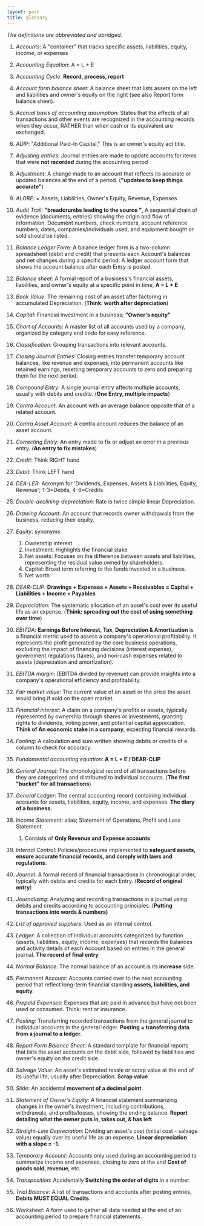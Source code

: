 ```yaml
---
layout: post
title: glossary
---
```


*The definitions are abbreviated and abridged.*  

1. *Accounts*: A "container" that tracks specific assets, liabilities, equity, income, or expenses  

1. *Accounting Equation*: A = L + E   

1. *Accounting Cycle*: **Record, process, report**

1. *Account form balance sheet*: A balance sheet that lists assets on the left and liabilities and owner's equity on the right (see also Report form balance sheet).   

1. *Accrual basis of accounting assumption*: States that the effects of all transactions and other events are recognized in the accounting records when they occur, RATHER than when cash or its equivalent are exchanged.   

1. *ADIP*: "Additional Paid-In Capital," This is an owner's equity act title.    
   
1. *Adjusting entries*: Journal entries are made to update accounts for items that were **not recorded** during the accounting period 

1. *Adjustment*: A change made to an account that reflects its accurate or updated balances at the end of a period. (**"updates to keep things accurate"**)   

1. *ALORE*: = Assets, Liabilities, Owner's Equity, Revenue, Expenses   

1. *Audit Trail*: **"breadcrumbs leading to the source "**, A sequential chain of evidence (documents, entries) showing the origin and flow of information. Document numbers, check numbers, account reference numbers, dates, companies/individuals used, and equipment bought or sold should be listed.    

1. *Balance Ledger Form*: A balance ledger form is a two-column spreadsheet (debit and credit) that presents each Account's balances and net changes during a specific period. A ledger account form that shows the account balance after each Entry is posted.   

1. *Balance sheet*: A formal report of a business's financial assets, liabilities, and owner's equity at a specific point in time, **A = L + E**   

1. *Book Value*: The remaining cost of an asset after factoring in accumulated Depreciation. (**Think: worth after depreciation**)   

1. *Capital*: Financial investment in a business; **"Owner's equity"**   

1. *Chart of Accounts*: A master list of all accounts used by a company, organized by category and code for easy reference.   

1. *Classification*: Grouping transactions into relevant accounts.   

1. *Closing Journal Entries*: Closing entries transfer temporary account balances, like revenue and expenses, into permanent accounts like retained earnings, resetting temporary accounts to zero and preparing them for the next period.   

1. *Compound Entry*: A single journal entry affects multiple accounts, usually with debits and credits. (**One Entry, multiple impacts**)   

1. *Contra Account*: An account with an average balance opposite that of a related account.   

2. *Contra Asset Account*: A contra account reduces the balance of an asset account. 

3. *Correcting Entry*: An entry made to fix or adjust an error in a previous entry. (**An entry to fix mistakes**) 

4. *Credit*: Think RIGHT hand

5. *Debit*: Think LEFT hand 

6. *DEA-LER*: Acronym for 'Dividends, Expenses, Assets & Liabilities, Equity, Revenue'; 1-3=Debits, 4-6=Credits   

7. *Double-declining-depreciation*: Rate is twice simple linear Depreciation.   

8. *Drawing Account*: An account that records owner withdrawals from the business, reducing their equity.   

9. *Equity*: synonyms   
    1. Ownership interest   
    2. Investment: Highlights the financial stake   
    3. Net assets: Focuses on the difference between assets and liabilities, representing the residual value owned by shareholders.   
    4. Capital: Broad term referring to the funds invested in a business.   
    5. Net worth   

1. *DEAR-CLIP*: **Drawings + Expenses + Assets + Receivables = Capital + Liabilities + Income + Payables**   

1. *Depreciation*: The systematic allocation of an asset's cost over its useful life as an expense. (**Think: spreading out the cost of using something over time**)   

1. *EBITDA*: **Earnings Before Interest, Tax, Depreciation & Amortization** is a financial metric used to assess a company's operational profitability. It represents the profit generated by the core business operations, excluding the impact of financing decisions (interest expense), government regulations (taxes), and non-cash expenses related to assets (depreciation and amortization).

1. *EBITDA margin*: (EBITDA divided by revenue) can provide insights into a company's operational efficiency and profitability.

1. *Fair market value*: The current value of an asset or the price the asset would bring if sold on the open market.   
   
1. *Financial interest*: A claim on a company's profits or assets, typically represented by ownership through shares or investments, granting rights to dividends, voting power, and potential capital appreciation. **Think of An economic stake in a company**, expecting financial rewards.   

1. *Footing*: A calculation and sum written showing debits or credits of a column to check for accuracy.   

1. *Fundamental accounting equation*: **A = L + E / DEAR-CLIP**   

1. *General Journal*: The chronological record of all transactions before they are categorized and distributed to individual accounts. (**The first "bucket" for all transactions**)   

1. *General Ledger*: The central accounting record containing individual accounts for assets, liabilities, equity, income, and expenses. **The diary of a business.**   
    
1. *Income Statement*: alias; Statement of Operations, Profit and Loss Statement   
   1. Consists of **Only Revenue and Expense accounts**     

1. *Internal Control*: Policies/procedures implemented to **safeguard assets, ensure accurate financial records, and comply with laws and regulations**.   
   
1. *Journal*: A formal record of financial transactions in chronological order, typically with debits and credits for each Entry. (**Record of original entry**)   

1. *Journalizing*: Analyzing and recording transactions in a journal using debits and credits according to accounting principles. (**Putting transactions into words & numbers)**   
    
1. *List of approved suppliers*: Used as an internal control.   

1. *Ledger*: A collection of individual accounts categorized by function (assets, liabilities, equity, income, expenses) that records the balances and activity details of each Account based on entries in the general journal. **The record of final entry**   
    
1. *Normal Balance*: The normal balance of an account is its **increase** side.   

1. *Permanent Account*: Accounts carried over to the next accounting period that reflect long-term financial standing **assets, liabilities, and equity**.   

1. *Prepaid Expenses*: Expenses that are paid in advance but have not been used or consumed. Think: rent or insurance.   

1. *Posting*: Transferring recorded transactions from the general journal to individual accounts in the general ledger. **Posting = transferring data from a journal to a ledger**.    

1. *Report Form Balance Sheet*: A standard template for financial reports that lists the asset accounts on the debit side, followed by liabilities and owner's equity on the credit side.   

1. *Salvage Value*: An asset's estimated resale or scrap value at the end of its useful life, usually after Depreciation. **Scrap value**   

1. *Slide*: An accidental **movement of a decimal point**.   

1. *Statement of Owner's Equity:* A financial statement summarizing changes in the owner's investment, including contributions, withdrawals, and profits/losses, showing the ending balance. **Report detailing what the owner puts in, takes out, & has left**   

1. *Straight-Line Depreciation*: Dividing an asset's cost (initial cost - salvage value) equally over its useful life as an expense. **Linear depreciation with a slope = -1.**   

1. *Temporary Account*: Accounts only used during an accounting period to summarize income and expenses, closing to zero at the end **Cost of goods sold, revenue**, etc.    

1. *Transposition*: Accidentally **Switching the order of digits** in a number.   

1. *Trial Balance*: A list of transactions and accounts after posting entries, **Debits MUST EQUAL Credits**.    

1. *Worksheet*: A form used to gather all data needed at the end of an accounting period to prepare financial statements.   